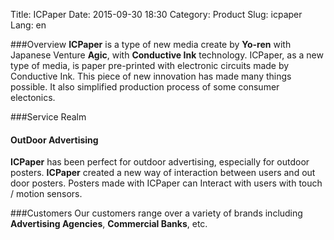 Title: ICPaper
Date: 2015-09-30 18:30
Category: Product
Slug: icpaper
Lang: en

###Overview
**ICPaper** is a type of new media create by **Yo-ren** with Japanese Venture **Agic**, with **Conductive Ink** technology. ICPaper, as a new type of media, is paper pre-printed with electronic circuits made by Conductive Ink. This piece of new innovation has made many things possible. It also simplified production process of some consumer electonics.

###Service Realm
#### **OutDoor Advertising**
**ICPaper** has been perfect for outdoor advertising, especially for outdoor posters. **ICPaper** created a new way of interaction between users and out door posters. Posters made with ICPaper can Interact with users with touch / motion sensors.

###Customers
Our customers range over a variety of brands including **Advertising Agencies**, **Commercial Banks**, etc.